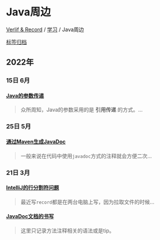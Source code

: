 # Java周边

[Verlif & Record](../index.md) / [学习](学习.md) / Java周边

[标签归档](../tags.md)

## __2022年__

### 15日 __6月__

#### [Java的参数传递](../docs/学习/Java周边/Java的参数传递.md)

> 众所周知，Java的参数采用的是 __引用传递__ 的方式。...

### 25日 __5月__

#### [通过Maven生成JavaDoc](../docs/学习/Java周边/通过Maven生成JavaDoc.md)

> 一般来说在代码中使用`javadoc`方式的注释就会方便二次...

### 21日 __3月__

#### [IntelliJ的行分割符问题](../docs/学习/Java周边/Idea的行分割符.md)

> 最近写`record`都是在两台电脑上写，因为拉取文件的时候...

#### [JavaDoc文档的书写](../docs/学习/Java周边/JavaDoc文档书写.md)

> 这里只记录方法注释相关的语法或是tip。

